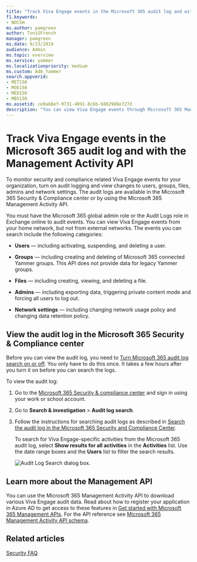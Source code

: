 ```yaml
---
title: "Track Viva Engage events in the Microsoft 365 audit log and with the Management Activity API"
f1.keywords:
- NOCSH
ms.author: pamgreen
author: ToniSFrench
manager: pamgreen
ms.date: 9/23/2019
audience: Admin
ms.topic: overview
ms.service: yammer
ms.localizationpriority: medium
ms.custom: Adm_Yammer
search.appverid:
- MET150
- MOE150
- MED150
- MBS150
ms.assetid: ce0a68ef-9731-4891-8c6b-6882988e727d
description: "You can view Viva Engage events through Microsoft 365 Management API and in the Microsoft 365 Security &amp; Compliance center auditing logs."
---
```


# Track Viva Engage events in the Microsoft 365 audit log and with the Management Activity API

To monitor security and compliance related Viva Engage events for your organization, turn on audit logging and view changes to users, groups, files, admins and network settings. The audit logs are available in the Microsoft 365 Security & Compliance center or by using the Microsoft 365 Management Activity API.
  
You must have the Microsoft 365 global admin role or the Audit Logs role in Exchange online to audit events. You can view Viva Engage events from your home network, but not from external networks. The events you can search include the following categories:
  
- **Users** — including activating, suspending, and deleting a user.

- **Groups** — including creating and deleting of Microsoft 365 connected Yammer groups. This API does not provide data for legacy Yammer groups.

- **Files** — including creating, viewing, and deleting a file.

- **Admins** — including exporting data, triggering private content mode and forcing all users to log out.

- **Network settings** — including changing network usage policy and changing data retention policy.

## View the audit log in the Microsoft 365 Security &amp; Compliance center

Before you can view the audit log, you need to [Turn Microsoft 365 audit log search on or off](https://support.office.com/article/e893b19a-660c-41f2-9074-d3631c95a014). You only have to do this once. It takes a few hours after you turn it on before you can search the logs.
  
To view the audit log:
  
1. Go to the [Microsoft 365 Security &amp; compliance center](https://protection.office.com/) and sign in using your work or school account.

2. Go to **Search &amp; investigation** \> **Audit log search**.

3. Follow the instructions for searching audit logs as described in [Search the audit log in the Microsoft 365 Security and Compliance Center](https://support.office.com/article/0d4d0f35-390b-4518-800e-0c7ec95e946c#run).

    To search for Viva Engage-specific activities from the Microsoft 365 audit log, select **Show results for all activities** in the **Activities** list. Use the date range boxes and the **Users** list to filter the search results.

    ![Audit Log Search dialog box.](../media/5fb26da3-6b2a-4eb5-bb4a-7d9e14fe7ee1.jpg)
  
## Learn more about the Management API

You can use the Microsoft 365 Management Activity API to download various Viva Engage audit data. Read about how to register your application in Azure AD to get access to these features in [Get started with Microsoft 365 Management APIs](https://learn.microsoft.com/office/office-365-management-api/get-started-with-office-365-management-apis). For the API reference see [Microsoft 365 Management Activity API schema](https://learn.microsoft.com/office/office-365-management-api/office-365-management-activity-api-schema).
  
## Related articles

[Security FAQ](https://learn.microsoft.com/yammer/manage-security-and-compliance/security-and-compliance#Security)
